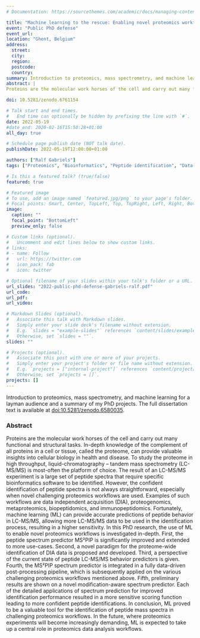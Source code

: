 ```yaml
---
# Documentation: https://sourcethemes.com/academic/docs/managing-content/

title: "Machine learning to the rescue: Enabling novel proteomics workflows with data-driven bioinformatics methods"
event: "Public PhD defense"
event_url: 
location: "Ghent, Belgium"
address:
  street:
  city:
  region:
  postcode:
  country:
summary: Introduction to proteomics, mass spectrometry, and machine learning for a layman audience and a summary of my PhD projects
abstract: |
Proteins are the molecular work horses of the cell and carry out many functional and structural tasks. In-depth knowledge of the complement of all proteins in a cell or tissue, called the proteome, can provide valuable insights into cellular biology in health and disease. To study the proteome in high throughput, liquid-chromatography – tandem mass spectrometry (LC-MS/MS) is most-often the platform of choice. The result of an LC-MS/MS experiment is a large set of peptide spectra that require specific bioinformatics software to be identified. However, the confident identification of peptide spectra is not always straightforward, especially when novel challenging proteomics workflows are used. Examples of such workflows are data independent acquisition (DIA), proteogenomics, metaproteomics, biopeptidomics, and immunopeptidomics. Fortunately, machine learning (ML) can provide accurate predictions of peptide behavior in LC-MS/MS, allowing more LC-MS/MS data to be used in the identification process, resulting in a higher sensitivity. In this PhD research, the use of ML to enable novel proteomics workflows is investigated in-depth. First, the peptide spectrum predictor MS²PIP is significantly improved and extended to more use-cases. Second, a novel paradigm for the proteome-wide identification of DIA data is proposed and developed. Third, a perspective of the current state of peptide LC-MS/MS behavior predictors is given. Fourth, the MS²PIP spectrum predictor is integrated in a fully data-driven post-processing pipeline, which is subsequently applied on the various challenging proteomics workflows mentioned above. Fifth, preliminary results are shown on a novel modification-aware spectrum predictor. Each of the detailed applications of spectrum prediction for improved identification performance resulted in a more sensitive scoring function leading to more confident peptide identifications. In conclusion, ML proved to be a valuable tool for the identification of peptide mass spectra in challenging proteomics workflows. In the future, where proteomics experiments will become increasingly demanding, ML is expected to take up a central role in proteomics data analysis workflows.

doi: 10.5281/zenodo.6761154

# Talk start and end times.
#   End time can optionally be hidden by prefixing the line with `#`.
date: 2022-05-19
#date_end: 2020-02-16T15:50:28+01:00
all_day: true

# Schedule page publish date (NOT talk date).
publishDate: 2022-05-19T12:00:00+01:00

authors: ["Ralf Gabriels"]
tags: ["Proteomics", "Bioinformatics", "Peptide identification", "Data-independent Acquisition", "Lecture"]

# Is this a featured talk? (true/false)
featured: true

# Featured image
# To use, add an image named `featured.jpg/png` to your page's folder.
# Focal points: Smart, Center, TopLeft, Top, TopRight, Left, Right, BottomLeft, Bottom, BottomRight.
image:
  caption: ""
  focal_point: "BottomLeft"
  preview_only: false

# Custom links (optional).
#   Uncomment and edit lines below to show custom links.
# links:
# - name: Follow
#   url: https://twitter.com
#   icon_pack: fab
#   icon: twitter

# Optional filename of your slides within your talk's folder or a URL.
url_slides: "2022-public-phd-defense-gabriels-ralf.pdf"
url_code:
url_pdf:
url_video:

# Markdown Slides (optional).
#   Associate this talk with Markdown slides.
#   Simply enter your slide deck's filename without extension.
#   E.g. `slides = "example-slides"` references `content/slides/example-slides.md`.
#   Otherwise, set `slides = ""`.
slides: ""

# Projects (optional).
#   Associate this post with one or more of your projects.
#   Simply enter your project's folder or file name without extension.
#   E.g. `projects = ["internal-project"]` references `content/project/deep-learning/index.md`.
#   Otherwise, set `projects = []`.
projects: []
---
```

Introduction to proteomics, mass spectrometry, and machine learning for a layman audience and a summary of my PhD projects.
The full dissertation text is available at [doi:10.5281/zenodo.6580035](doi.org/10.5281/zenodo.6580035).

### Abstract
Proteins are the molecular work horses of the cell and carry out many functional and structural tasks. In-depth knowledge of the complement of all proteins in a cell or tissue, called the proteome, can provide valuable insights into cellular biology in health and disease. To study the proteome in high throughput, liquid-chromatography – tandem mass spectrometry (LC-MS/MS) is most-often the platform of choice. The result of an LC-MS/MS experiment is a large set of peptide spectra that require specific bioinformatics software to be identified. However, the confident identification of peptide spectra is not always straightforward, especially when novel challenging proteomics workflows are used. Examples of such workflows are data independent acquisition (DIA), proteogenomics, metaproteomics, biopeptidomics, and immunopeptidomics. Fortunately, machine learning (ML) can provide accurate predictions of peptide behavior in LC-MS/MS, allowing more LC-MS/MS data to be used in the identification process, resulting in a higher sensitivity. In this PhD research, the use of ML to enable novel proteomics workflows is investigated in-depth. First, the peptide spectrum predictor MS²PIP is significantly improved and extended to more use-cases. Second, a novel paradigm for the proteome-wide identification of DIA data is proposed and developed. Third, a perspective of the current state of peptide LC-MS/MS behavior predictors is given. Fourth, the MS²PIP spectrum predictor is integrated in a fully data-driven post-processing pipeline, which is subsequently applied on the various challenging proteomics workflows mentioned above. Fifth, preliminary results are shown on a novel modification-aware spectrum predictor. Each of the detailed applications of spectrum prediction for improved identification performance resulted in a more sensitive scoring function leading to more confident peptide identifications. In conclusion, ML proved to be a valuable tool for the identification of peptide mass spectra in challenging proteomics workflows. In the future, where proteomics experiments will become increasingly demanding, ML is expected to take up a central role in proteomics data analysis workflows.
